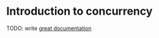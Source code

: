 # Introduction to concurrency

TODO: write [great documentation](http://jacobian.org/writing/great-documentation/what-to-write/)
